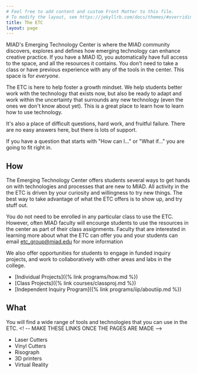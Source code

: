 ```yaml
---
# Feel free to add content and custom Front Matter to this file.
# To modify the layout, see https://jekyllrb.com/docs/themes/#overriding-theme-defaults
title: The ETC
layout: page
---
```

MIAD's Emerging Technology Center is where the MIAD community discovers, explores and defines how emerging technology can enhance creative practice. If you have a MIAD ID, you automatically have full access to the space, and all the resources it contains. You don't need to take a class or have previous experience with any of the tools in the center.  This space is for *everyone*.

The ETC is here to help foster a growth mindset. We help students better work with the technology that exists now, but also be ready to adapt and work within the uncertainty that surrounds any new technology (even the ones we don't know about yet). This is a great place to learn how to learn how to use technology.

It's also a place of difficult questions, hard work, and fruitful failure. There are no easy answers here, but there is lots of support.

If you have a question that starts with "How can I..." or "What if..." you are going to fit right in.

## How
The Emerging Technology Center offers students several ways to get hands on with technologies and processes that are new to MIAD.  All activity in the the ETC is driven by your curiosity and willingness to try new things. The best way to take advantage of what the ETC offers is to show up, and try stuff out.

You do not need to be enrolled in any particular class to use the ETC. However, often MIAD faculty will encourge students to use the resources in the center as part of their class assignments. Faculty that are interested in learning more about what the ETC can offer you and your students can email etc_group@miad.edu for more information

We also offer opportunities for students to engage in funded inquiry projects, and work to collaboratively with other areas and labs in the college.

* [Individual Projects]({% link programs/how.md %})
* [Class Projects]({% link courses/classproj.md %})
* [Independent Inquiry Program]({% link programs/iip/aboutiip.md %})
<!-- *
[Emerging Technology Commissions]()
[etc... The Zine]()
 --->

## What
You will find a wide range of tools and technologies that you can use in the ETC.
<! -- MAKE THESE LINKS ONCE THE PAGES ARE MADE -->
* Laser Cutters
* Vinyl Cutters
* Risograph
* 3D printers
* Virtual Reality

<!-- I'm thinking this might need to be a on a different page
##etc...

## People of the ETC

### Ben

### Kayle

### Student Monitors
--->
